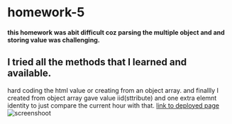 
# homework-5
#### this homework was abit difficult coz parsing the multiple object and and storing value was challenging.
 ## I tried all the methods that I learned and available.
 hard coding the html value or creating from an object array.
 and finallly I created from object array gave value iid(sttribute)
 and one extra elemnt identity to just compare the current hour with that.
 [link to deployed page](image/hm-5.JPG)
 ![screenshoot]()